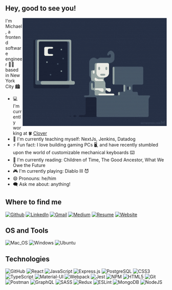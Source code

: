 ## Hey, good to see you!

<img align="right" alt="CODER-GIF" src="https://github.com/michaeltraps/michaeltraps/blob/main/assets/coding-night.gif" width="450"/>

I'm Michael, a frontend software engineer 👨‍💻 based in New York City 🏙️

- 💻 I'm currently working at 🍀 [Clover](https://www.clover.com/)
- 🌱 I'm currently teaching myself: NextJs, Jenkins, Datadog
- ⚡ Fun fact: I love building gaming PCs 🖥️, and have recently stumbled upon the world of customizable mechanical keyboards ⌨️
- 📖 I'm currently reading: Children of Time, The Good Ancestor, What We Owe the Future
- 🎮 I'm currently playing: Diablo III 😈
- 😄 Pronouns: he/him
- 🗨️ Ask me about: anything!

## Where to find me 
[![Github](https://img.shields.io/badge/-Github-181717?style=for-the-badge&logo=Github&logoColor=white)](https://github.com/michaeltraps)
[![LinkedIn](https://img.shields.io/badge/-LinkedIn-0077B5?style=for-the-badge&logo=LinkedIn&logoColor=white)](https://www.linkedin.com/in/michael-a-trapani/)
[![Gmail](https://img.shields.io/badge/Gmail-D14836?style=for-the-badge&logo=gmail&logoColor=white)](mailto:michaeltrapani.mail@gmail.com)
[![Medium](https://img.shields.io/badge/Medium-12100E?style=for-the-badge&logo=medium&logoColor=white)](https://medium.com/@michael-a-trapani/squril-generate-and-store-your-graphql-schemas-ae38af229701)
[![Resume](https://img.shields.io/badge/Resume-E10098?style=for-the-badge&logoColor=black)](https://github.com/michaeltraps/michaeltraps/raw/main/assets/Michael_Trapani_Resume.pdf)
[![Website](https://img.shields.io/badge/Website-1f253d?style=for-the-badge&logoColor=white)](https://michaeltrapani.io)

## OS and Tools
![Mac_OS](https://img.shields.io/badge/-Mac_OS-999999?logo=Apple&style=for-the-badge&logoColor=white)
![Windows](https://img.shields.io/badge/Windows-0078D6?style=for-the-badge&logo=windows&logoColor=white)
![Ubuntu](https://img.shields.io/badge/Ubuntu-E95420?style=for-the-badge&logo=ubuntu&logoColor=white)

## Technologies
![GitHub](https://img.shields.io/badge/github-%23121011.svg?style=for-the-badge&logo=github&logoColor=white)
![React](https://img.shields.io/badge/React-20232A?style=for-the-badge&logo=react&logoColor=61DAFB)
![JavaScript](https://img.shields.io/badge/JavaScript-323330?style=for-the-badge&logo=javascript&logoColor=F7DF1E)
![Express.js](https://img.shields.io/badge/express.js-%23404d59.svg?style=for-the-badge&logo=express&logoColor=%2361DAFB)
![PostgreSQL](https://img.shields.io/badge/PostgreSQL-316192?style=for-the-badge&logo=postgresql&logoColor=white)
![CSS3](https://img.shields.io/badge/css3-%231572B6.svg?style=for-the-badge&logo=css3&logoColor=white)
![TypeScript](https://img.shields.io/badge/typescript-%23007ACC.svg?style=for-the-badge&logo=typescript&logoColor=white)
![Material-UI](https://img.shields.io/badge/Material--UI-0081CB?style=for-the-badge&logo=material-ui&logoColor=white)
![Webpack](https://img.shields.io/badge/Webpack-8DD6F9?style=for-the-badge&logo=Webpack&logoColor=white)
![Jest](https://img.shields.io/badge/-jest-%23C21325?style=for-the-badge&logo=jest&logoColor=white)
![NPM](https://img.shields.io/badge/npm-CB3837?style=for-the-badge&logo=npm&logoColor=white)
![HTML5](https://img.shields.io/badge/html5-%23E34F26.svg?style=for-the-badge&logo=html5&logoColor=white)
![Git](https://img.shields.io/badge/git-%23F05033.svg?style=for-the-badge&logo=git&logoColor=white)
![Postman](https://img.shields.io/badge/Postman-FF6C37?style=for-the-badge&logo=Postman&logoColor=white)
![GraphQL](https://img.shields.io/badge/GraphQl-E10098?style=for-the-badge&logo=graphql&logoColor=white)
![SASS](https://img.shields.io/badge/Sass-CC6699?style=for-the-badge&logo=sass&logoColor=white)
![Redux](https://img.shields.io/badge/Redux-593D88?style=for-the-badge&logo=redux&logoColor=white)
![ESLint](https://img.shields.io/badge/ESLint-4B3263?style=for-the-badge&logo=eslint&logoColor=white)
![MongoDB](https://img.shields.io/badge/MongoDB-%234ea94b.svg?style=for-the-badge&logo=mongodb&logoColor=white)
![NodeJS](https://img.shields.io/badge/node.js-6DA55F?style=for-the-badge&logo=node.js&logoColor=white)

<!-- ## Github Stats
[![Michael's GitHub stats](https://github-readme-stats.vercel.app/api?username=michaeltraps&hide=stars&count_private=true&show_icons=true&theme=tokyonight)](https://github.com/anuraghazra/github-readme-stats) -->
